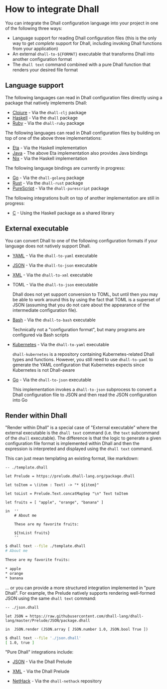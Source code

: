 # How to integrate Dhall

You can integrate the Dhall configuration language into your project in one of the following three ways:

* Language support for reading Dhall configuration files (this is the only way to get _complete_ support for Dhall, including invoking Dhall functions from your application)
* An external `dhall-to-${FORMAT}` executable that transforms Dhall into another configuration format
* The `dhall text` command combined with a pure Dhall function that renders your desired file format

## Language support

The following languages can read in Dhall configuration files directly using a package that natively implements Dhall:

* [Clojure](https://github.com/f-f/dhall-clj) - Via the `dhall-clj` package
* [Haskell](https://github.com/dhall-lang/dhall-haskell/blob/master/dhall/README.md) - Via the `dhall` package
* [Ruby](https://git.sr.ht/~singpolyma/dhall-ruby) - Via the `dhall-ruby` package

The following languages can read in Dhall configuration files by building on top of one of the above three implementations:

* [Eta](https://github.com/eta-lang/dhall-eta) - Via the Haskell implementation
* [Java](https://github.com/eta-lang/dhall-eta) - The above Eta implementation also provides Java bindings
* [Nix](https://github.com/dhall-lang/dhall-haskell/tree/master/dhall-nix) - Via the Haskell implementation

The following language bindings are currently in progress:

* [Go](https://github.com/philandstuff/dhall-golang) - Via the `dhall-golang` package
* [Rust](https://github.com/Nadrieril/dhall-rust/blob/master/README.md) - Via the `dhall-rust` package
* [PureScript](https://github.com/MonoidMusician/dhall-purescript/blob/master/README.md) - Via the `dhall-purescript` package

The following integrations built on top of another implementation are still in progress:

* [C](https://github.com/as-capabl/clay-dhall/blob/master/README.md) - Using the Haskell package as a shared library

## External executable

You can convert Dhall to one of the following configuration formats if your language does not natively support Dhall.

* [YAML](https://github.com/dhall-lang/dhall-haskell/blob/master/dhall-json/README.md) - Via the `dhall-to-yaml` executable

* [JSON](https://github.com/dhall-lang/dhall-haskell/blob/master/dhall-json/README.md) - Via the `dhall-to-json` executable

* [XML](https://git.sr.ht/~singpolyma/dhall-xml-ruby) - Via the `dhall-to-xml` executable

* TOML - Via the `dhall-to-json` executable

  Dhall does not yet support conversion to TOML, but until then you may be able to work around this
  by using the fact that TOML is a superset of JSON (assuming that you do not care about the appearance
  of the intermediate configuration file).

* [Bash](https://github.com/dhall-lang/dhall-haskell/blob/master/dhall-bash/README.md) - Via the `dhall-to-bash` executable

  Technically not a "configuration format", but many programs are configured via Bash scripts

* [Kubernetes](https://github.com/dhall-lang/dhall-kubernetes/blob/master/README.md) - Via the `dhall-to-yaml` executable

  `dhall-kubernetes` is a repository containing Kubernetes-related Dhall types and functions.  However, you still need to use `dhall-to-yaml` to generate the YAML configuration that Kubernetes expects since Kubernetes is not Dhall-aware

* [Go](https://github.com/andrewchambers/go-dhallconfig/blob/master/README.md) - Via the `dhall-to-json` executable

  This implementation invokes a `dhall-to-json` subprocess to convert a Dhall configuration file to JSON and then
  read the JSON configuration into Go

## Render within Dhall

"Render within Dhall" is a special case of "External executable" where the external executable is the `dhall text` command (i.e. the `text` subcommand of the `dhall` executable).  The difference is that the logic to generate a given configuration file format is implemented within Dhall and then the expression is interpreted and displayed using the `dhall text` command.

This can just mean templating an existing format, like markdown:

```dhall
-- ./template.dhall

let Prelude = https://prelude.dhall-lang.org/package.dhall

let toItem = \(item : Text) -> "* ${item}"

let toList = Prelude.Text.concatMapSep "\n" Text toItem

let fruits = [ "apple", "orange", "banana" ]

in  ''
    # About me

    These are my favorite fruits:

    ${toList fruits}
    ''
```

```bash
$ dhall text --file ./template.dhall
# About me

These are my favorite fruits:

* apple
* orange
* banana
```

... or you can provide a more structured integration implemented in "pure Dhall".  For example, the Prelude natively supports rendering well-formed JSON using the same `dhall text` command:

```dhall
-- ./json.dhall

let JSON = https://raw.githubusercontent.com/dhall-lang/dhall-lang/master/Prelude/JSON/package.dhall

in  JSON.render (JSON.array [ JSON.number 1.0, JSON.bool True ])
```

```bash
$ dhall text --file './json.dhall'
[ 1.0, true ]
```

"Pure Dhall" integrations include:

* [JSON](https://github.com/dhall-lang/dhall-lang/blob/master/Prelude/JSON/render) - Via the Dhall Prelude

* [XML](https://github.com/dhall-lang/dhall-lang/blob/master/Prelude/XML/render) - Via the Dhall Prelude

* [NetHack](https://github.com/dhall-lang/dhall-nethack) - Via the `dhall-nethack` repository
